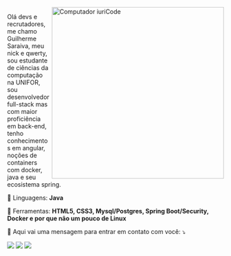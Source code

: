 <img src="https://raw.githubusercontent.com/MicaelliMedeiros/micaellimedeiros/master/image/computer-illustration.png" min-width="400px" max-width="400px" width="400px" align="right" alt="Computador iuriCode">

<p align="left"> 
  Olá devs e recrutadores, me chamo Guilherme Saraiva, meu nick e qwerty, sou estudante de ciências da computação na UNIFOR, sou desenvolvedor full-stack mas com maior proficiência em back-end, tenho conhecimentos em angular, noções de containers com docker, java e seu ecosistema spring.
</p>

<p align="left">
  🦄 Linguagens: <strong>Java</strong>
</p>

<p align="left">
  💼 Ferramentas: <strong>HTML5, CSS3, Mysql/Postgres, Spring Boot/Security, Docker e por que não um pouco de Linux</strong>
</p>

<p align="left">
  💌 Aqui vai uma mensagem para entrar em contato com você: ⤵️
</p>

<p align="left">
  <a href="#" alt="Gmail">
  <img src="https://img.shields.io/badge/-Gmail-FF0000?style=flat-square&labelColor=FF0000&logo=gmail&logoColor=white&link=guilhermesaraivax88@gmail.com" /></a>

  <a href="#" alt="Linkedin">
  <img src="https://img.shields.io/badge/-Linkedin-0e76a8?style=flat-square&logo=Linkedin&logoColor=white&link=https://www.linkedin.com/in/guilherme-saraiva-872936206/" /></a>

  <a href="#" alt="WhatsApp">
  <img src="https://img.shields.io/badge/-WhatsApp-25d366?style=flat-square&labelColor=25d366&logo=whatsapp&logoColor=white&link=https://api.whatsapp.com/send?phone=5585986839513"/></a>
</p>  
